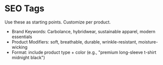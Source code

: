# SEO Tags

Use these as starting points. Customize per product.

* Brand Keywords: Carbolance, hybridwear, sustainable apparel, modern essentials
* Product Modifiers: soft, breathable, durable, wrinkle-resistant, moisture-wicking
* Format: include product type + color (e.g., "premium long-sleeve t-shirt midnight black")
